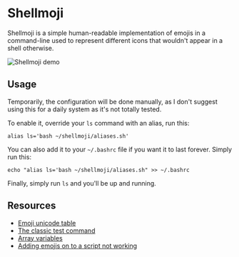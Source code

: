 Shellmoji
=========

Shellmoji is a simple human-readable implementation of emojis in a command-line used to represent different icons that wouldn't appear in a shell otherwise.

![Shellmoji demo](https://i.imgur.com/euKCFlp.png)

Usage
-----

Temporarily, the configuration will be done manually, as I don't suggest using this for a daily system as it's not totally tested.

To enable it, override your `ls` command with an alias, run this:

`alias ls='bash ~/shellmoji/aliases.sh'`

You can also add it to your `~/.bashrc` file if you want it to last forever. Simply run this:

`echo "alias ls='bash ~/shellmoji/aliases.sh" >> ~/.bashrc`

Finally, simply run `ls` and you'll be up and running.

Resources
---------

 - [Emoji unicode table](https://apps.timwhitlock.info/emoji/tables/unicode)
 - [The classic test command](http://wiki.bash-hackers.org/commands/classictest)
 - [Array variables](https://www.tldp.org/LDP/Bash-Beginners-Guide/html/sect_10_02.html)
 - [Adding emojis on to a script not working](https://unix.stackexchange.com/questions/466961/adding-emojis-on-to-a-script-not-working?noredirect=1&lq=1)
